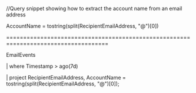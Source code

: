 //Query snippet showing how to extract the account name from an email address

AccountName = tostring(split(RecipientEmailAddress, "@")[0])

====================================================================================

EmailEvents

| where Timestamp > ago(7d)

| project RecipientEmailAddress, AccountName = tostring(split(RecipientEmailAddress, "@")[0]);

